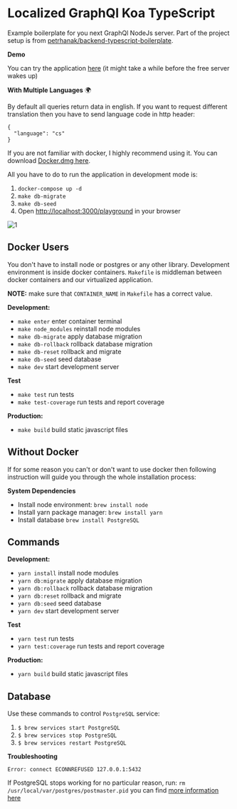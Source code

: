 # Localized GraphQl Koa TypeScript

Example boilerplate for you next GraphQl NodeJs server. Part of the project setup is from [petrhanak/backend-typescript-boilerplate](https://github.com/petrhanak/backend-typescript-boilerplate).

**Demo** 

You can try the application [here](https://localized-graphql-koa-ts.herokuapp.com/playground) (it might take a while before the free server wakes up)

**With Multiple Languages** 🌍

By default all queries return data in english. If you want to request different translation then you have to send language code in http header:

```
{
  "language": "cs"
}
```

If you are not familiar with docker, I highly recommend using it. You can download [Docker.dmg here](https://download.docker.com/mac/stable/Docker.dmg).

All you have to do to run the application in development mode is:

1. `docker-compose up -d`
2. `make db-migrate`
3. `make db-seed`
4. Open [http://localhost:3000/playground](http://localhost:3000/playground) in your browser 

![1](https://github.com/developer239/localized-graphql-koa-typescript/blob/master/preview.gif?raw=true)

## Docker Users

You don't have to install node or postgres or any other library. Development environment is inside docker containers. `Makefile` is middleman between docker containers and our virtualized application.

**NOTE:** make sure that `CONTAINER_NAME` in `Makefile` has a correct value.

**Development:**

- `make enter` enter container terminal
- `make node_modules` reinstall node modules
- `make db-migrate` apply database migration
- `make db-rollback` rollback database migration
- `make db-reset` rollback and migrate
- `make db-seed` seed database
- `make dev` start development server

**Test**

- `make test` run tests
- `make test-coverage` run tests and report coverage

**Production:**

- `make build` build static javascript files
 
## Without Docker
 

If for some reason you can't or don't want to use docker then following instruction will guide you through the whole installation process:

**System Dependencies**

- Install node environment: `brew install node`
- Install yarn package manager: `brew install yarn`
- Install database `brew install PostgreSQL`

## Commands

**Development:**

- `yarn install` install node modules
- `yarn db:migrate` apply database migration
- `yarn db:rollback` rollback database migration
- `yarn db:reset` rollback and migrate
- `yarn db:seed` seed database
- `yarn dev` start development server

**Test**

- `yarn test` run tests
- `yarn test:coverage` run tests and report coverage

**Production:**

- `yarn build` build static javascript files

## Database

Use these commands to control `PostgreSQL` service:

1. `$ brew services start PostgreSQL`
2. `$ brew services stop PostgreSQL`
3. `$ brew services restart PostgreSQL`

**Troubleshooting**

```
Error: connect ECONNREFUSED 127.0.0.1:5432
```
If PostgreSQL stops working for no particular reason, run: `rm /usr/local/var/postgres/postmaster.pid` you can find [more information here](https://stackoverflow.com/questions/17800249/postgres-db-not-starting-on-mac-osx-error-says-connections-on-unix-domain-sock)
